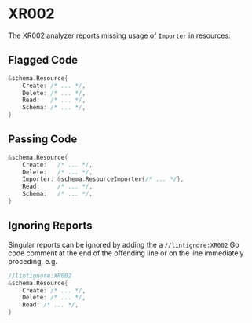 # XR002

The XR002 analyzer reports missing usage of `Importer` in resources.

## Flagged Code

```go
&schema.Resource{
    Create: /* ... */,
    Delete: /* ... */,
    Read:   /* ... */,
    Schema: /* ... */,
}
```

## Passing Code

```go
&schema.Resource{
    Create:   /* ... */,
    Delete:   /* ... */,
    Importer: &schema.ResourceImporter{/* ... */},
    Read:     /* ... */,
    Schema:   /* ... */,
}
```

## Ignoring Reports

Singular reports can be ignored by adding the a `//lintignore:XR002` Go code comment at the end of the offending line or on the line immediately proceding, e.g.

```go
//lintignore:XR002
&schema.Resource{
    Create: /* ... */,
    Delete: /* ... */,
    Read: /* ... */,
}
```
